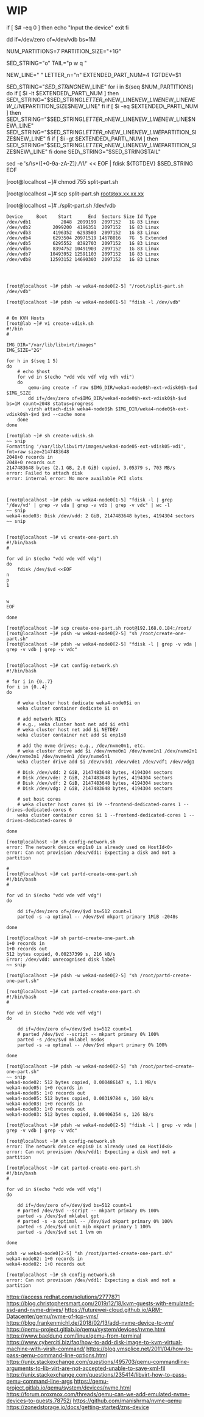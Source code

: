 # WIP



if \[ $# -eq 0 ] then echo "Input the device" exit fi

dd if=/dev/zero of=/dev/vdb bs=1M

NUM\_PARTITIONS=7 PARTITION\_SIZE="+1G"

SED\_STRING="o" TAIL="p w q "

NEW\_LINE=" " LETTER\_n="n" EXTENDED\_PART\_NUM=4 TGTDEV=$1

SED\_STRING="$SED\_STRING$NEW\_LINE" for i in $(seq $NUM\_PARTITIONS) do if \[ $i -lt $EXTENDED\_PART\_NUM ] then SED\_STRING="$SED\_STRING$LETTER\_n$NEW\_LINE$NEW\_LINE$NEW\_LINE$NEW\_LINE$PARTITION\_SIZE$NEW\_LINE" fi if \[ $i -eq $EXTENDED\_PART\_NUM ] then SED\_STRING="$SED\_STRING$LETTER\_n$NEW\_LINE$NEW\_LINE$NEW\_LINE$NEW\_LINE" SED\_STRING="$SED\_STRING$LETTER\_n$NEW\_LINE$NEW\_LINE$PARTITION\_SIZE$NEW\_LINE" fi if \[ $i -gt $EXTENDED\_PART\_NUM ] then SED\_STRING="$SED\_STRING$LETTER\_n$NEW\_LINE$NEW\_LINE$PARTITION\_SIZE$NEW\_LINE" fi done SED\_STRING="$SED\_STRING$TAIL"

sed -e 's/\s\*(\[+0-9a-zA-Z]_)._/\1/' << EOF | fdisk ${TGTDEV} $SED\_STRING EOF

\[root@localhost \~]# chmod 755 split-part.sh

\[root@localhost \~]# scp split-part.sh root@xx.xx.xx.xx

\[root@localhost \~]# ./split-part.sh /dev/vdb

```snip
Device     Boot    Start      End  Sectors Size Id Type
/dev/vdb1           2048  2099199  2097152   1G 83 Linux
/dev/vdb2        2099200  4196351  2097152   1G 83 Linux
/dev/vdb3        4196352  6293503  2097152   1G 83 Linux
/dev/vdb4        6293504 20971519 14678016   7G  5 Extended
/dev/vdb5        6295552  8392703  2097152   1G 83 Linux
/dev/vdb6        8394752 10491903  2097152   1G 83 Linux
/dev/vdb7       10493952 12591103  2097152   1G 83 Linux
/dev/vdb8       12593152 14690303  2097152   1G 83 Linux



```

```

[root@localhost ~]# pdsh -w weka4-node0[2-5] "/root/split-part.sh /dev/vdb"

[root@localhost ~]# pdsh -w weka4-node0[1-5] "fdisk -l /dev/vdb"


# On KVH Hosts
[root@lab ~]# vi create-vdisk.sh
#!/bin
#

IMG_DIR="/var/lib/libvirt/images"
IMG_SIZE="2G"

for h in $(seq 1 5)
do
    # echo $host
    for vd in $(echo "vdd vde vdf vdg vdh vdi")
    do
        qemu-img create -f raw $IMG_DIR/weka4-node0$h-ext-vdisk0$h-$vd $IMG_SIZE
        dd if=/dev/zero of=$IMG_DIR/weka4-node0$h-ext-vdisk0$h-$vd bs=1M count=2048 status=progress
        virsh attach-disk weka4-node0$h $IMG_DIR/weka4-node0$h-ext-vdisk0$h-$vd $vd --cache none
    done
done

[root@lab ~]# sh create-vdisk.sh
~~ snip
Formatting '/var/lib/libvirt/images/weka4-node05-ext-vdisk05-vdi', fmt=raw size=2147483648
2048+0 records in
2048+0 records out
2147483648 bytes (2.1 GB, 2.0 GiB) copied, 3.05379 s, 703 MB/s
error: Failed to attach disk
error: internal error: No more available PCI slots



[root@localhost ~]# pdsh -w weka4-node0[1-5] "fdisk -l | grep '/dev/vd' | grep -v vda | grep -v vdb | grep -v vdc" | wc -l
~~ snip
weka4-node03: Disk /dev/vdd: 2 GiB, 2147483648 bytes, 4194304 sectors
~~ snip

```

```

[root@localhost ~]# vi create-one-part.sh
#!/bin/bash
#

for vd in $(echo "vdd vde vdf vdg")
do
    fdisk /dev/$vd <<EOF
n
p
1


w
EOF

done

[root@localhost ~]# scp create-one-part.sh root@192.168.0.184:/root/
[root@localhost ~]# pdsh -w weka4-node0[2-5] "sh /root/create-one-part.sh"
[root@localhost ~]# pdsh -w weka4-node0[2-5] "fdisk -l | grep -v vda | grep -v vdb | grep -v vdc"

```

```

[root@localhost ~]# cat config-network.sh
#!/bin/bash

# for i in {0..7}
for i in {0..4}
do

    # weka cluster host dedicate weka4-node0$i on
    weka cluster container dedicate $i on

    # add network NICs
    # e.g., weka cluster host net add $i eth1
    # weka cluster host net add $i NETDEV
    weka cluster container net add $i enp1s0

    # add the nvme drives; e.g., /dev/nvme0n1, etc.
    # weka cluster drive add $i /dev/nvme0n1 /dev/nvme1n1 /dev/nvme2n1 /dev/nvme3n1 /dev/nvme4n1 /dev/nvme5n1
    weka cluster drive add $i /dev/vdd1 /dev/vde1 /dev/vdf1 /dev/vdg1

    # Disk /dev/vdd: 2 GiB, 2147483648 bytes, 4194304 sectors
    # Disk /dev/vde: 2 GiB, 2147483648 bytes, 4194304 sectors
    # Disk /dev/vdf: 2 GiB, 2147483648 bytes, 4194304 sectors
    # Disk /dev/vdg: 2 GiB, 2147483648 bytes, 4194304 sectors

    # set host cores
    # weka cluster host cores $i 19 --frontend-dedicated-cores 1 --drives-dedicated-cores 6
    weka cluster container cores $i 1 --frontend-dedicated-cores 1 --drives-dedicated-cores 0

done

[root@localhost ~]# sh config-network.sh
error: The network device enp1s0 is already used on HostId<0>
error: Can not provision /dev/vdd1: Expecting a disk and not a partition

#
[root@localhost ~]# cat partd-create-one-part.sh
#!/bin/bash
#

for vd in $(echo "vdd vde vdf vdg")
do

    dd if=/dev/zero of=/dev/$vd bs=512 count=1
    parted -s -a optimal -- /dev/$vd mkpart primary 1MiB -2048s

done

[root@localhost ~]# sh partd-create-one-part.sh
1+0 records in
1+0 records out
512 bytes copied, 0.00237399 s, 216 kB/s
Error: /dev/vdd: unrecognised disk label
~~ snip

[root@localhost ~]# pdsh -w weka4-node0[2-5] "sh /root/partd-create-one-part.sh"

```

```
[root@localhost ~]# cat parted-create-one-part.sh
#!/bin/bash
#

for vd in $(echo "vdd vde vdf vdg")
do

    dd if=/dev/zero of=/dev/$vd bs=512 count=1
    # parted /dev/$vd --script -- mkpart primary 0% 100%
    parted -s /dev/$vd mklabel msdos
    parted -s -a optimal -- /dev/$vd mkpart primary 0% 100%

done

[root@localhost ~]# pdsh -w weka4-node0[2-5] "sh /root/parted-create-one-part.sh"
~~ snip
weka4-node02: 512 bytes copied, 0.000486147 s, 1.1 MB/s
weka4-node05: 1+0 records in
weka4-node05: 1+0 records out
weka4-node05: 512 bytes copied, 0.00319784 s, 160 kB/s
weka4-node03: 1+0 records in
weka4-node03: 1+0 records out
weka4-node03: 512 bytes copied, 0.00406354 s, 126 kB/s

[root@localhost ~]# pdsh -w weka4-node0[2-5] "fdisk -l | grep -v vda | grep -v vdb | grep -v vdc"

[root@localhost ~]# sh config-network.sh
error: The network device enp1s0 is already used on HostId<0>
error: Can not provision /dev/vdd1: Expecting a disk and not a partition
```

```
[root@localhost ~]# cat parted-create-one-part.sh
#!/bin/bash
#

for vd in $(echo "vdd vde vdf vdg")
do

    dd if=/dev/zero of=/dev/$vd bs=512 count=1
    # parted /dev/$vd --script -- mkpart primary 0% 100%
    parted -s /dev/$vd mklabel gpt
    # parted -s -a optimal -- /dev/$vd mkpart primary 0% 100%
    parted -s /dev/$vd unit mib mkpart primary 1 100%
    parted -s /dev/$vd set 1 lvm on

done

pdsh -w weka4-node0[2-5] "sh /root/parted-create-one-part.sh"
weka4-node02: 1+0 records in
weka4-node02: 1+0 records out

[root@localhost ~]# sh config-network.sh
error: Can not provision /dev/vdd1: Expecting a disk and not a partition
```

https://access.redhat.com/solutions/2777871 https://blog.christophersmart.com/2019/12/18/kvm-guests-with-emulated-ssd-and-nvme-drives/ https://futurewei-cloud.github.io/ARM-Datacenter/qemu/nvme-of-tcp-vms/ https://blog.frankenmichl.de/2018/02/13/add-nvme-device-to-vm/ https://qemu-project.gitlab.io/qemu/system/devices/nvme.html https://www.baeldung.com/linux/qemu-from-terminal https://www.cyberciti.biz/faq/how-to-add-disk-image-to-kvm-virtual-machine-with-virsh-command/ https://blog.vmsplice.net/2011/04/how-to-pass-qemu-command-line-options.html https://unix.stackexchange.com/questions/495703/qemu-commandline-arguments-to-lib-virt-are-not-accepted-unable-to-save-xml-fil https://unix.stackexchange.com/questions/235414/libvirt-how-to-pass-qemu-command-line-args https://qemu-project.gitlab.io/qemu/system/devices/nvme.html https://forum.proxmox.com/threads/qemu-can-we-add-emulated-nvme-devices-to-guests.78752/ https://github.com/manishrma/nvme-qemu https://zonedstorage.io/docs/getting-started/zns-device

